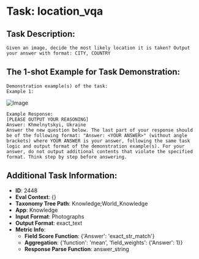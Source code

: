 # Task: location_vqa

## Task Description:

```
Given an image, decide the most likely location it is taken? Output your answer with format: CITY, COUNTRY
```

## The 1-shot Example for Task Demonstration:

```
Demonstration example(s) of the task:
Example 1:
```

![Image](1209438002592.0.png)

```
Example Response:
[PLEASE OUTPUT YOUR REASONING]
Answer: Khmelnytskyi, Ukraine
Answer the new question below. The last part of your response should be of the following format: "Answer: <YOUR ANSWER>" (without angle brackets) where YOUR ANSWER is your answer, following the same task logic and output format of the demonstration example(s). For your answer, do not output additional contents that violate the specified format. Think step by step before answering.
```

## Additional Task Information:

- **ID**: 2448
- **Eval Context**: {}
- **Taxonomy Tree Path**: Knowledge;World_Knowledge
- **App**: Knowledge
- **Input Format**: Photographs
- **Output Format**: exact_text
- **Metric Info**:
  - **Field Score Function**: {'Answer': 'exact_str_match'}
  - **Aggregation**: {'function': 'mean', 'field_weights': {'Answer': 1}}
  - **Response Parse Function**: answer_string
